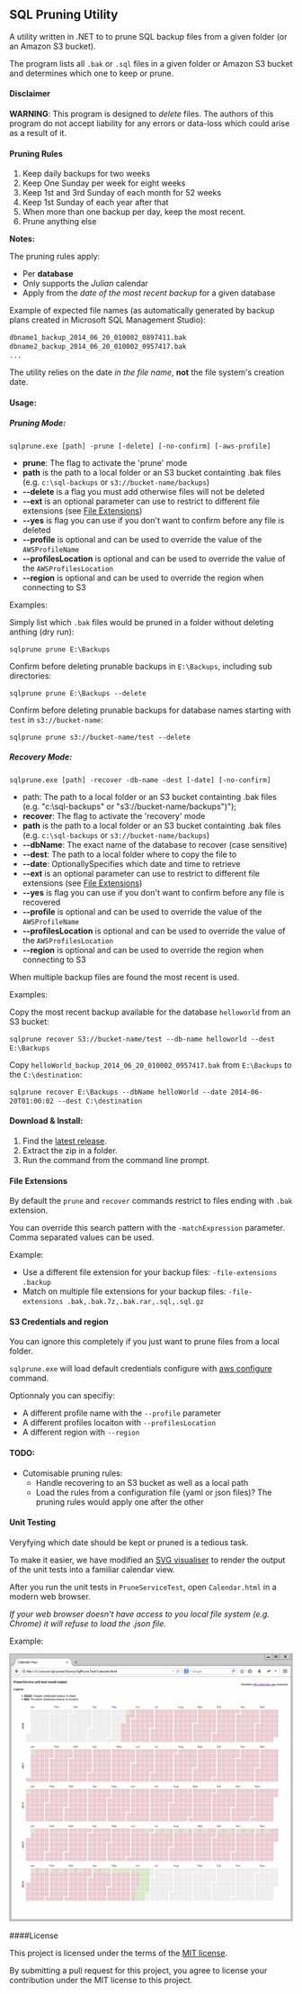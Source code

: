 ## SQL Pruning Utility

A utility written in .NET to to prune SQL backup files from a given folder (or an Amazon S3 bucket).

The program lists all `.bak` or `.sql` files in a given folder or Amazon S3 bucket and determines which one to keep or prune.

#### Disclaimer

**WARNING**: This program is designed to _delete_ files. The authors of this program do not accept liability for any errors or data-loss which could arise as a result of it.

#### Pruning Rules

1. Keep daily backups for two weeks
2. Keep One Sunday per week for eight weeks
3. Keep 1st and 3rd Sunday of each month for 52 weeks
4. Keep 1st Sunday of each year after that
6. When more than one backup per day, keep the most recent.
5. Prune anything else

**Notes:** 

The pruning rules apply:

- Per **database**
- Only supports the _Julian_ calendar 
- Apply from the _date of the most recent backup_ for a given database

Example of expected file names (as automatically generated by backup plans created in Microsoft SQL Management Studio):

    dbname1_backup_2014_06_20_010002_0897411.bak
    dbname2_backup_2014_06_20_010002_0957417.bak
    ...

The utility relies on the date *in the file name*, **not** the file system's creation date.

#### Usage:

##### Pruning Mode:

    sqlprune.exe [path] -prune [-delete] [-no-confirm] [-aws-profile]

 * __prune__: The flag to activate the 'prune' mode
 * __path__ is the path to a local folder or an S3 bucket containting .bak files (e.g. `c:\sql-backups` or `s3://bucket-name/backups`)
 * __--delete__ is a flag you must add otherwise files will not be deleted
 * __--ext__ is an optional parameter can use to restrict to different file extensions (see [File Extensions](#file-extensions))
 * __--yes__ is flag you can use if you don't want to confirm before any file is deleted 
 * __--profile__ is optional and can be used to override the value of the `AWSProfileName`
 * __--profilesLocation__ is optional and can be used to override the value of the `AWSProfilesLocation`
 * __--region__ is optional and can be used to override the region when connecting to S3

Examples:

Simply list which `.bak` files would be pruned in a folder without deleting anthing (dry run):

    sqlprune prune E:\Backups

Confirm before deleting prunable backups in `E:\Backups`, including sub directories:

    sqlprune prune E:\Backups --delete

Confirm before deleting prunable backups for database names starting with `test` in `s3://bucket-name`:

    sqlprune prune s3://bucket-name/test --delete

##### Recovery Mode:

    sqlprune.exe [path] -recover -db-name -dest [-date] [-no-confirm]

 * path: The path to a local folder or an S3 bucket containting .bak files (e.g. \"c:\\sql-backups\" or \"s3://bucket-name/backups\")");
 * __recover__: The flag to activate the 'recovery' mode
 * __path__ is the path to a local folder or an S3 bucket containting .bak files (e.g. `c:\sql-backups` or `s3://bucket-name/backups`)
 * __--dbName__: The exact name of the database to recover (case sensitive)
 * __--dest__: The path to a local folder where to copy the file to
 * __--date__: OptionallySpecifies which date and time to retrieve
 * __--ext__ is an optional parameter can use to restrict to different file extensions (see [File Extensions](#file-extensions))
 * __--yes__ is flag you can use if you don't want to confirm before any file is recovered
 * __--profile__ is optional and can be used to override the value of the `AWSProfileName`
 * __--profilesLocation__ is optional and can be used to override the value of the `AWSProfilesLocation`
 * __--region__ is optional and can be used to override the region when connecting to S3

When multiple backup files are found the most recent is used.

Examples:

Copy the most recent backup available for the database `helloworld` from an S3 bucket:

    sqlprune recover S3://bucket-name/test --db-name helloworld --dest E:\Backups

Copy `helloWorld_backup_2014_06_20_010002_0957417.bak` from `E:\Backups` to the `C:\destination`:

    sqlprune recover E:\Backups --dbName helloWorld --date 2014-06-20T01:00:02 --dest C:\destination

#### Download & Install:

1. Find the [latest release](https://github.com/comsechq/sql-prune/releases).
2. Extract the zip in a folder.
3. Run the command from the command line prompt.

#### File Extensions

By default the `prune` and `recover` commands restrict to files ending with `.bak` extension. 

You can override this search pattern with the `-matchExpression` parameter. Comma separated values can be used.

Example:

- Use a different file extension for your backup files: `-file-extensions .backup`
- Match on multiple file extensions for your backup files: `-file-extensions .bak,.bak.7z,.bak.rar,.sql,.sql.gz`

#### S3 Credentials and region

You can ignore this completely if you just want to prune files from a local folder.

`sqlprune.exe` will load default credentials configure with [aws configure](commahttps://docs.aws.amazon.com/cli/latest/userguide/cli-chap-configure.html) command.

Optionnaly you can specifiy:

- A different profile name with the `--profile` parameter
- A different profiles locaiton with `--profilesLocation`
- A different region with `--region`

#### TODO:

- Cutomisable pruning rules: 
    - Handle recovering to an S3 bucket as well as a local path
    - Load the rules from a configuration file (yaml or json files)? The pruning rules would apply one after the other

#### Unit Testing

Veryfying which date should be kept or pruned is a tedious task.

To make it easier, we have modified an [SVG visualiser](http://bl.ocks.org/mbostock/4063318) 
to render the output of the unit tests into a familiar calendar view.

After you run the unit tests in `PruneServiceTest`, open `Calendar.html` in a modern web browser.

_If your web browser doesn't have access to you local file system (e.g. Chrome) it will refuse to load the .json file._

Example:

![alt tag](https://raw.githubusercontent.com/comsechq/sql-prune/master/unit-test-output-example.png)

####License

This project is licensed under the terms of the [MIT license](https://github.com/comsechq/sql-prune/blob/master/LICENSE.txt). 

By submitting a pull request for this project, you agree to license your contribution under the MIT license to this project.
